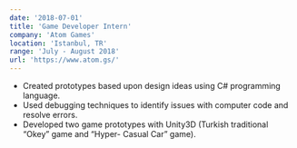 ```yaml
---
date: '2018-07-01'
title: 'Game Developer Intern'
company: 'Atom Games'
location: 'Istanbul, TR'
range: 'July - August 2018'
url: 'https://www.atom.gs/'
---
```


- Created prototypes based upon design ideas using C# programming language.
- Used debugging techniques to identify issues with computer code and resolve errors.
- Developed two game prototypes with Unity3D (Turkish traditional “Okey” game and “Hyper- Casual Car” game).
